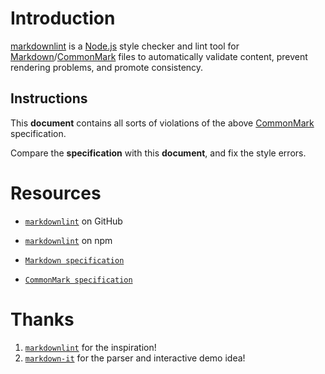 # Introduction

[markdownlint](https://github.com/markdownlint/markdownlint) is a [Node.js](https://nodejs.org/) style checker and lint tool for [Markdown](https://en.wikipedia.org/wiki/Markdown)/[CommonMark](https://commonmark.org/) files to automatically validate content, prevent rendering problems, and promote consistency.

## Instructions

This **document** contains all sorts of violations of the above [CommonMark](https://commonmark.org/) specification.

Compare the **specification** with this **document**, and fix the style errors.

# Resources

* [`markdownlint`](https://github.com/DavidAnson/markdownlint) on GitHub

* [`markdownlint`](https://www.npmjs.com/package/markdownlint) on npm

* [`Markdown specification`](https://daringfireball.net/projects/markdown/)

* [`CommonMark specification`](https://commonmark.org/)

# Thanks

1. [`markdownlint`](https://github.com/markdownlint/markdownlint) for the inspiration!
2. [`markdown-it`](https://github.com/markdown-it/markdown-it) for the parser and interactive demo idea!
